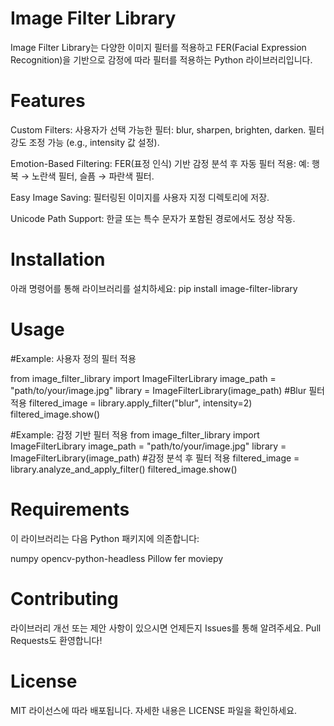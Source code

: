 # Image Filter Library
Image Filter Library는 다양한 이미지 필터를 적용하고 FER(Facial Expression Recognition)을 기반으로 감정에 따라 필터를 적용하는 Python 라이브러리입니다.

# Features
Custom Filters:
사용자가 선택 가능한 필터: blur, sharpen, brighten, darken.
필터 강도 조정 가능 (e.g., intensity 값 설정).

Emotion-Based Filtering:
FER(표정 인식) 기반 감정 분석 후 자동 필터 적용:
예: 행복 → 노란색 필터, 슬픔 → 파란색 필터.

Easy Image Saving:
필터링된 이미지를 사용자 지정 디렉토리에 저장.

Unicode Path Support:
한글 또는 특수 문자가 포함된 경로에서도 정상 작동.

# Installation
아래 명령어를 통해 라이브러리를 설치하세요:
pip install image-filter-library

# Usage
#Example: 사용자 정의 필터 적용

from image_filter_library import ImageFilterLibrary
image_path = "path/to/your/image.jpg"
library = ImageFilterLibrary(image_path)
#Blur 필터 적용
filtered_image = library.apply_filter("blur", intensity=2)
filtered_image.show()

#Example: 감정 기반 필터 적용
from image_filter_library import ImageFilterLibrary
image_path = "path/to/your/image.jpg"
library = ImageFilterLibrary(image_path)
#감정 분석 후 필터 적용
filtered_image = library.analyze_and_apply_filter()
filtered_image.show()


# Requirements
이 라이브러리는 다음 Python 패키지에 의존합니다:

numpy
opencv-python-headless
Pillow
fer
moviepy


# Contributing
라이브러리 개선 또는 제안 사항이 있으시면 언제든지 Issues를 통해 알려주세요. Pull Requests도 환영합니다!

# License
MIT 라이선스에 따라 배포됩니다. 자세한 내용은 LICENSE 파일을 확인하세요.
